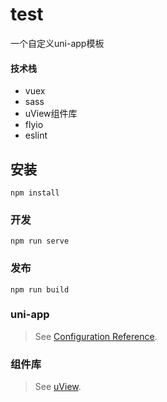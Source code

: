 # test

一个自定义uni-app模板

#### 技术栈
* vuex
* sass
* uView组件库
* flyio
* eslint

## 安装
```
npm install
```

### 开发
```
npm run serve
```

### 发布
```
npm run build
```

### uni-app
> See [Configuration Reference](https://uniapp.dcloud.io/).

### 组件库
> See [uView](https://uviewui.com/components/intro.html).

### 
